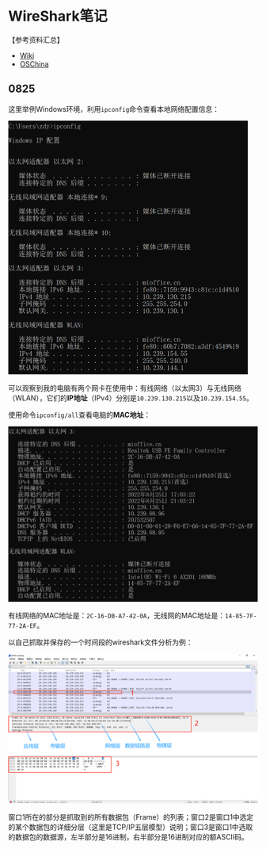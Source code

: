 # WireShark笔记

【参考资料汇总】

* [Wiki](https://gitlab.com/wireshark/wireshark/-/wikis/home)
* [OSChina](https://tool.oschina.net/)



## 0825

这里举例Windows环境，利用`ipconfig`命令查看本地网络配置信息：

<img src="https://raw.githubusercontent.com/huibazdy/TyporaPicture/main/202208251719978.png" alt="image-20220825171906880" style="zoom: 50%;" />

可以观察到我的电脑有两个网卡在使用中：有线网络（以太网3）与无线网络（WLAN），它们的**IP地址**（IPv4）分别是`10.239.130.215`以及`10.239.154.55`。

使用命令`ipconfig/all`查看电脑的**MAC地址**：

<img src="https://raw.githubusercontent.com/huibazdy/TyporaPicture/main/202208251743916.png" alt="image-20220825174300845" style="zoom:50%;" />

有线网络的MAC地址是：`2C-16-DB-A7-42-0A`，无线网的MAC地址是：`14-85-7F-77-2A-EF`。



以自己抓取并保存的一个时间段的wireshark文件分析为例：

![image-20220825194046069](https://raw.githubusercontent.com/huibazdy/TyporaPicture/main/202208251940281.png)

窗口1所在的部分是抓取到的所有数据包（Frame）的列表；窗口2是窗口1中选定的某个数据包的详细分层（这里是TCP/IP五层模型）说明；窗口3是窗口1中选取的数据包的数据源，左半部分是16进制，右半部分是16进制对应的额ASCII码。